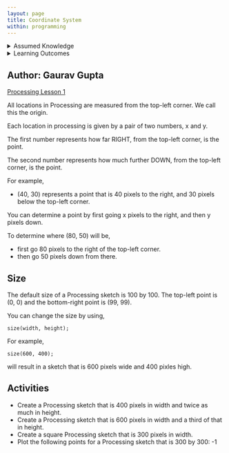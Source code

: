 ```yaml
---
layout: page
title: Coordinate System
within: programming
---
```


<details class="prereq" markdown="1"><summary>Assumed Knowledge</summary>

<!--  * <a href="./lists">Lists</a>
  * <a href="./loops">Loops</a>-->
</details>

<details class="outcomes" markdown="1"><summary>Learning Outcomes</summary>
  * Learning about Processing coordinate system.
</details>

## Author: Gaurav Gupta

<a href="./ProcessingLesson1.pdf">Processing Lesson 1</a>

All locations in Processing are measured from the top-left corner. We call this the origin.

Each location in processing is given by a pair of two numbers, x and y.

The first number represents how far RIGHT, from the top-left corner, is the point.

The second number represents how much further DOWN, from the top-left corner, is the point.

For example, 

- (40, 30) represents a point that is 40 pixels to the right, and 30 pixels below the top-left corner.


You can determine a point by first going x pixels to the right, and then y pixels down.

To determine where (80, 50) will be,

- first go 80 pixels to the right of the top-left corner.
- then go 50 pixels down from there.

## Size

The default size of a Processing sketch is 100 by 100. The top-left point is (0, 0) and the bottom-right point is (99, 99).

You can change the size by using,

```
size(width, height);
```

For example,

```
size(600, 400);
```

will result in a sketch that is 600 pixels wide and 400 pixles high.

## Activities

- Create a Processing sketch that is 400 pixels in width and twice as much in height.
- Create a Processing sketch that is 600 pixels in width and a third of that in height.
- Create a square Processing sketch that is 300 pixels in width.
- Plot the following points for a Processing sketch that is 300 by 300:
	-1 	